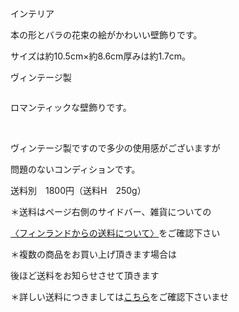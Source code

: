 <link rel="stylesheet" type="text/css" href="/assets/css/styles.css">

インテリア

本の形とバラの花束の絵がかわいい壁飾りです。

サイズは約10.5cm×約8.6cm厚みは約1.7cm。

ヴィンテージ製

<img alt="" src="http://blog.cnobi.jp/v1/blog/user/71e35865e9e62f3f9d70420d6124d2ab/1519126402"/> 

ロマンティックな壁飾りです。

<img alt="" src="http://blog.cnobi.jp/v1/blog/user/71e35865e9e62f3f9d70420d6124d2ab/1519126401"/> 

<img alt="" src="http://blog.cnobi.jp/v1/blog/user/71e35865e9e62f3f9d70420d6124d2ab/1519126400"/> 

ヴィンテージ製ですので多少の使用感がございますが

問題のないコンディションです。

送料別　1800円（送料H　250g）

＊送料はページ右側のサイドバー、雑貨についての

[〈フィンランドからの送料について〉](https://dkzakka.github.io/2005/03/31/雑貨について.html)をご確認下さい

＊複数の商品をお買い上げ頂きます場合は 

後ほど送料をお知らせさせて頂きます

＊詳しい送料につきましては[こちら](http://dkzakka.blog.shinobi.jp/Entry/3385/)をご確認下さいませ